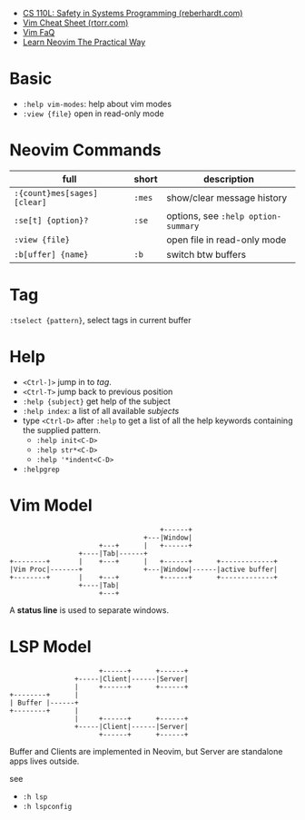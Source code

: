 - [CS 110L: Safety in Systems Programming (reberhardt.com)](https://reberhardt.com/cs110l/spring-2021/handouts/tools-tips/)
- [Vim Cheat Sheet (rtorr.com)](https://vim.rtorr.com/)
- [Vim FaQ](https://vimhelp.org/vim_faq.txt.html)
- [Learn Neovim The Practical Way](https://alpha2phi.medium.com/learn-neovim-the-practical-way-8818fcf4830f)

# Basic

- `:help vim-modes`: help about vim modes 
- `:view {file}` open in read-only mode


# Neovim Commands

| full                         | short  | description                         |
| ---------------------------- | ------ | ----------------------------------- |
| `:{count}mes[sages] [clear]` | `:mes` | show/clear message history          |
| `:se[t] {option}?`           | `:se`  | options, see `:help option-summary` |
| `:view {file}`               |        | open file in read-only mode         |
| `:b[uffer] {name}`           | `:b`   | switch btw buffers                  | 


# Tag 

`:tselect {pattern}`, select tags in current buffer

# Help

- `<Ctrl-]>`  jump in to _tag_.
- `<Ctrl-T>` jump back to previous position
- `:help {subject}` get help of the subject
- `:help index`:  a list of all available _subjects_
- type `<Ctrl-D>` after `:help` to get a list of all the help keywords containing the supplied pattern.
    - `:help init<C-D>`
    - `:help str*<C-D>`
    - `:help '*indent<C-D>`
- `:helpgrep` 


# Vim Model

```
                                     +------+
                                 +---|Window|
                      +---+      |   +------+
                 +----|Tab|------+
+--------+       |    +---+      |   +------+      +-------------+
|Vim Proc|-------+               +---|Window|------|active buffer|
+--------+       |    +---+          +------+      +-------------+
                 +----|Tab|
                      +---+
```

A **status line** is used to separate windows.

# LSP Model

```
                      +------+      +------+
                +-----|Client|------|Server|
                |     +------+      +------+
+--------+      |
| Buffer |------+
+--------+      |
                |     +------+      +------+
                +-----|Client|------|Server|
                      +------+      +------+
```

Buffer and Clients are implemented in Neovim, but Server are standalone apps lives outside.

see 
- `:h lsp`
- `:h lspconfig`
